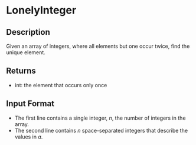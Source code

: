 # LonelyInteger

## Description

Given an array of integers, where all elements but one occur twice, find the unique element. 

## Returns

- int: the element that occurs only once 

## Input Format

- The first line contains a single integer, _n_, the number of integers in the array.
- The second line contains _n_ space-separated integers that describe the values in _a_.
